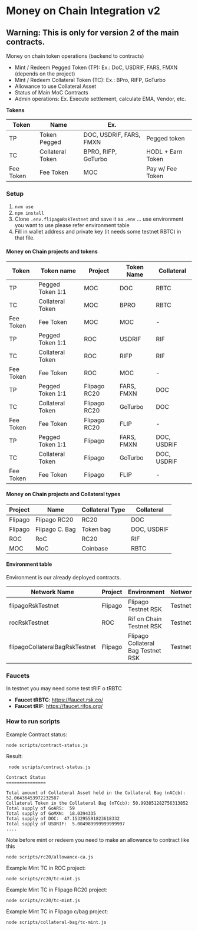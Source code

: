 # Money on Chain Integration v2

## Warning: This is only for version 2 of the main contracts.

Money on chain token operations (backend to contracts)

* Mint / Redeem Pegged Token (TP): Ex.: DoC, USDRIF, FARS, FMXN (depends on the project)
* Mint / Redeem Collateral Token (TC): Ex.: BPro, RIFP, GoTurbo
* Allowance to use Collateral Asset
* Status of Main MoC Contracts
* Admin operations: Ex. Execute settlement, calculate EMA, Vendor, etc.


**Tokens**

| Token     | Name             | Ex.                     |                   |
|-----------|------------------|-------------------------|-------------------|
| TP        | Token Pegged     | DOC, USDRIF, FARS, FMXN | Pegged token      |
| TC        | Collateral Token | BPRO, RIFP, GoTurbo     | HODL + Earn Token |
| Fee Token | Fee Token        | MOC                     | Pay w/ Fee Token  |


### Setup

1. `nvm use`
2. `npm install`
3. Clone `.env.flipagoRskTestnet` and save it as `.env` ... use environment you want to use please refer environment table
4. Fill in wallet address and private key (it needs some testnet RBTC) in that file.



#### Money on Chain projects and tokens 

| Token      | Token name       | Project       | Token Name | Collateral  |
|------------|------------------|---------------|------------|-------------|
| TP         | Pegged Token 1:1 | MOC           | DOC        | RBTC        |
| TC         | Collateral Token | MOC           | BPRO       | RBTC        |
| Fee Token  | Fee Token        | MOC           | MOC        | -           |
| TP         | Pegged Token 1:1 | ROC           | USDRIF     | RIF         |
| TC         | Collateral Token | ROC           | RIFP       | RIF         |
| Fee Token  | Fee Token        | ROC           | MOC        | -           |
| TP         | Pegged Token 1:1 | Flipago RC20  | FARS, FMXN | DOC         |
| TC         | Collateral Token | Flipago RC20  | GoTurbo    | DOC         |
| Fee Token  | Fee Token        | Flipago RC20  | FLIP       | -           |
| TP         | Pegged Token 1:1 | Flipago       | FARS, FMXN | DOC, USDRIF |
| TC         | Collateral Token | Flipago       | GoTurbo    | DOC, USDRIF |
| Fee Token  | Fee Token        | Flipago       | FLIP       | -           |


#### Money on Chain projects and Collateral types


| Project   | Name           | Collateral Type | Collateral  |
|-----------|----------------|-----------------|-------------|
| Flipago   | Flipago RC20   | RC20            | DOC         |
| Flipago   | Flipago C. Bag | Token bag       | DOC, USDRIF |
| ROC       | RoC            | RC20            | RIF         |
| MOC       | MoC            | Coinbase        | RBTC        |



#### Environment table

Environment is our already deployed contracts. 

| Network Name                   | Project | Environment                          | Network    |
|--------------------------------|---------|--------------------------------------|------------|
| flipagoRskTestnet              | Flipago | Flipago Testnet RSK                  | Testnet    |
| rocRskTestnet                  | ROC     | Rif on Chain Testnet RSK             | Testnet    |
| flipagoCollateralBagRskTestnet | Flipago | Flipago Collateral Bag Testnet RSK   | Testnet    |


### Faucets

In testnet you may need some test tRIF o tRBTC

* **Faucet tRBTC**: https://faucet.rsk.co/
* **Faucet tRIF**: https://faucet.rifos.org/


### How to run scripts

Example Contract status:

`node scripts/contract-status.js`

Result:

```
 node scripts/contract-status.js

Contract Status
===============

Total amount of Collateral Asset held in the Collateral Bag (nACcb): 52.06436453972232587
Collateral Token in the Collateral Bag (nTCcb): 50.993851282756313852
Total supply of GoARS:  59
Total supply of GoMXN:  18.0394335
Total supply of DOC:  47.153295591823618332
Total supply of USDRIF:  5.004989999999999997
....

```

Note before mint or redeem you need to make an allowance to contract like this

`node scripts/rc20/allowance-ca.js`

Example Mint TC in ROC project:

`node scripts/rc20/tc-mint.js`

Example Mint TC in Flipago RC20 project:

`node scripts/rc20/tc-mint.js`

Example Mint TC in Flipago c/bag project:

`node scripts/collateral-bag/tc-mint.js`
